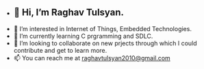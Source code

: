 - ## 👋 Hi, I’m Raghav Tulsyan.
- 👀 I’m interested in Internet of Things, Embedded Technologies.
- 🌱 I’m currently learning C prgramming and SDLC.
- 💞️ I’m looking to collaborate on new prjects through which I could contribute and get to learn more.
- 📫 You can reach me at raghavtulsyan2010@gmail.com

<!---
RaghavTulsyan/RaghavTulsyan is a ✨ special ✨ repository because its `README.md` (this file) appears on your GitHub profile.
You can click the Preview link to take a look at your changes.
--->
